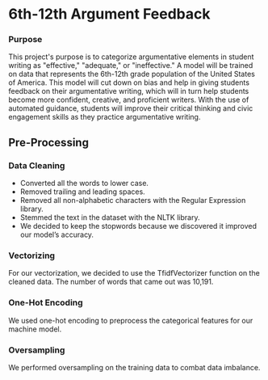 # 6th-12th Argument Feedback
### Purpose
This project's purpose is to categorize argumentative elements in student writing as "effective," "adequate," or "ineffective." A model will be trained on data that represents the 6th-12th grade population of the United States of America. This model will cut down on bias and help in giving students feedback on their argumentative writing, which will in turn help students become more confident, creative, and proficient writers. With the use of automated guidance, students will improve their critical thinking and civic engagement skills as they practice argumentative writing.

## Pre-Processing

### Data Cleaning
* Converted all the words to lower case. 
* Removed trailing and leading spaces. 
* Removed all non-alphabetic characters with the Regular Expression library.
* Stemmed the text in the dataset with the NLTK library. 
* We decided to keep the stopwords because we discovered it improved our model’s accuracy.

### Vectorizing
For our vectorization, we decided to use the TfidfVectorizer function on the cleaned data. The number of words that came out was 10,191.

### One-Hot Encoding
We used one-hot encoding to preprocess the categorical features for our machine model.

### Oversampling
We performed oversampling on the training data to combat data imbalance. 

